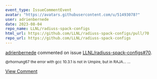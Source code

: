 ```yaml
---
event_type: IssueCommentEvent
avatar: "https://avatars.githubusercontent.com/u/51493078?"
user: adrienbernede
date: 2023-08-04
repo_name: LLNL/radiuss-spack-configs
html_url: https://github.com/LLNL/radiuss-spack-configs/pull/70
repo_url: https://github.com/LLNL/radiuss-spack-configs
---
```


<a href='https://github.com/adrienbernede' target='_blank'>adrienbernede</a> commented on issue <a href='https://github.com/LLNL/radiuss-spack-configs/pull/70' target='_blank'>LLNL/radiuss-spack-configs#70</a>.

<small>@rhornung67 the error with gcc 10.3.1 is not in Umpire, but in RAJA......</small>

<a href='https://github.com/LLNL/radiuss-spack-configs/pull/70' target='_blank'>View Comment</a>